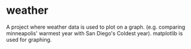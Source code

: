 # weather
 
A project where weather data is used to plot on a graph. (e.g. comparing minneapolis' warmest year with San Diego's Coldest year).
matplotlib is used for graphing.
